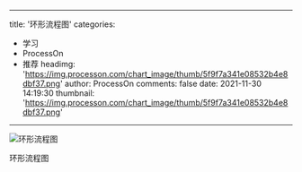 
---
title: '环形流程图'
categories: 
 - 学习
 - ProcessOn
 - 推荐
headimg: 'https://img.processon.com/chart_image/thumb/5f9f7a341e08532b4e8dbf37.png'
author: ProcessOn
comments: false
date: 2021-11-30 14:19:30
thumbnail: 'https://img.processon.com/chart_image/thumb/5f9f7a341e08532b4e8dbf37.png'
---

<div>   
<img class="thumb" alt="环形流程图" src="https://img.processon.com/chart_image/thumb/5f9f7a341e08532b4e8dbf37.png" referrerpolicy="no-referrer">
<p>环形流程图</p>  
</div>
            